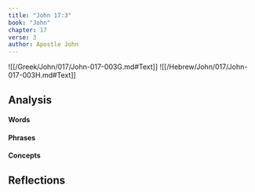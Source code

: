 ```yaml
---
title: "John 17:3"
book: "John"
chapter: 17
verse: 3
author: Apostle John
---
```

![[/Greek/John/017/John-017-003G.md#Text]]
![[/Hebrew/John/017/John-017-003H.md#Text]]

## Analysis

#### Words

#### Phrases

#### Concepts

## Reflections
